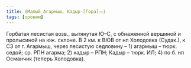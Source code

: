 ```yaml
---
title: ⦗Малый Агармыш, Кадыр-[Гора]⒯⦘
tags: [ороним]
---
```


Горбатая лесистая возв., вытянутая Ю–С, с обнаженной вершиной и пролысиной на
юж. склоне. В 2 км. к ВЮВ от нп Холодовка (Судак.), к СЗ от г. Агармыш, через
лесистую седловину – 1) агармыш – тюрк. седой; ср. РПН агарма; 2) кадыр – РПН;
Кадыр – тюрк. ИЛ; 4) по б. нп Османчик (теперь Холодовка).
